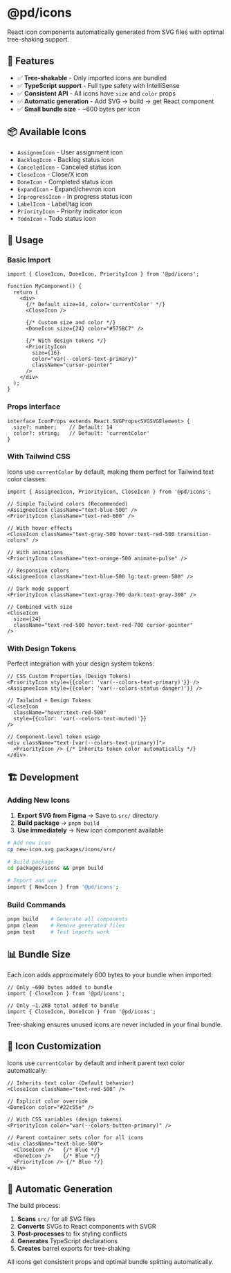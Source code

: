 # @pd/icons

React icon components automatically generated from SVG files with optimal tree-shaking support.

## 🚀 Features

- ✅ **Tree-shakable** - Only imported icons are bundled
- ✅ **TypeScript support** - Full type safety with IntelliSense
- ✅ **Consistent API** - All icons have `size` and `color` props
- ✅ **Automatic generation** - Add SVG → build → get React component
- ✅ **Small bundle size** - ~600 bytes per icon

## 📦 Available Icons

- `AssigneeIcon` - User assignment icon
- `BacklogIcon` - Backlog status icon
- `CanceledIcon` - Canceled status icon
- `CloseIcon` - Close/X icon
- `DoneIcon` - Completed status icon
- `ExpandIcon` - Expand/chevron icon
- `InprogressIcon` - In progress status icon
- `LabelIcon` - Label/tag icon
- `PriorityIcon` - Priority indicator icon
- `TodoIcon` - Todo status icon

## 🔧 Usage

### Basic Import
```tsx
import { CloseIcon, DoneIcon, PriorityIcon } from '@pd/icons';

function MyComponent() {
  return (
    <div>
      {/* Default size=14, color='currentColor' */}
      <CloseIcon />
      
      {/* Custom size and color */}
      <DoneIcon size={24} color="#575BC7" />
      
      {/* With design tokens */}
      <PriorityIcon 
        size={16} 
        color="var(--colors-text-primary)" 
        className="cursor-pointer"
      />
    </div>
  );
}
```

### Props Interface
```tsx
interface IconProps extends React.SVGProps<SVGSVGElement> {
  size?: number;    // Default: 14
  color?: string;   // Default: 'currentColor'
}
```

### With Tailwind CSS

Icons use `currentColor` by default, making them perfect for Tailwind text color classes:

```tsx
import { AssigneeIcon, PriorityIcon, CloseIcon } from '@pd/icons';

// Simple Tailwind colors (Recommended)
<AssigneeIcon className="text-blue-500" />
<PriorityIcon className="text-red-600" />

// With hover effects
<CloseIcon className="text-gray-500 hover:text-red-500 transition-colors" />

// With animations  
<PriorityIcon className="text-orange-500 animate-pulse" />

// Responsive colors
<AssigneeIcon className="text-blue-500 lg:text-green-500" />

// Dark mode support
<PriorityIcon className="text-gray-700 dark:text-gray-300" />

// Combined with size
<CloseIcon 
  size={24} 
  className="text-red-500 hover:text-red-700 cursor-pointer" 
/>
```

### With Design Tokens

Perfect integration with your design system tokens:

```tsx
// CSS Custom Properties (Design Tokens)
<PriorityIcon style={{color: 'var(--colors-text-primary)'}} />
<AssigneeIcon style={{color: 'var(--colors-status-danger)'}} />

// Tailwind + Design Tokens
<CloseIcon 
  className="hover:text-red-500" 
  style={{color: 'var(--colors-text-muted)'}} 
/>

// Component-level token usage
<div className="text-[var(--colors-text-primary)]">
  <PriorityIcon /> {/* Inherits token color automatically */}
</div>
```

## 🏗 Development

### Adding New Icons

1. **Export SVG from Figma** → Save to `src/` directory
2. **Build package** → `pnpm build`
3. **Use immediately** → New icon component available

```bash
# Add new icon
cp new-icon.svg packages/icons/src/

# Build package
cd packages/icons && pnpm build

# Import and use
import { NewIcon } from '@pd/icons';
```

### Build Commands

```bash
pnpm build    # Generate all components
pnpm clean    # Remove generated files
pnpm test     # Test imports work
```

## 📊 Bundle Size

Each icon adds approximately 600 bytes to your bundle when imported:

```tsx
// Only ~600 bytes added to bundle
import { CloseIcon } from '@pd/icons';

// Only ~1.2KB total added to bundle
import { CloseIcon, DoneIcon } from '@pd/icons';
```

Tree-shaking ensures unused icons are never included in your final bundle.

## 🎨 Icon Customization

Icons use `currentColor` by default and inherit parent text color automatically:

```tsx
// Inherits text color (Default behavior)
<CloseIcon className="text-red-500" />

// Explicit color override
<DoneIcon color="#22c55e" />

// With CSS variables (design tokens)
<PriorityIcon color="var(--colors-button-primary)" />

// Parent container sets color for all icons
<div className="text-blue-500">
  <CloseIcon />   {/* Blue */}
  <DoneIcon />    {/* Blue */}
  <PriorityIcon /> {/* Blue */}
</div>
```

## 🔄 Automatic Generation

The build process:

1. **Scans** `src/` for all SVG files
2. **Converts** SVGs to React components with SVGR
3. **Post-processes** to fix styling conflicts
4. **Generates** TypeScript declarations
5. **Creates** barrel exports for tree-shaking

All icons get consistent props and optimal bundle splitting automatically.